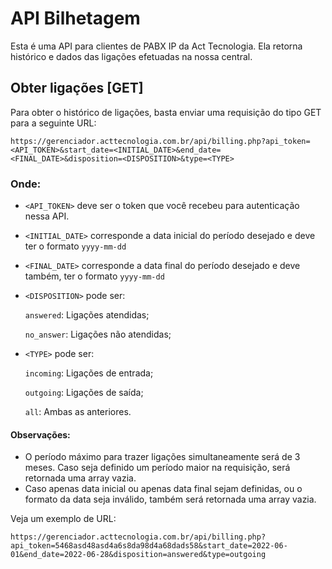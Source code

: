 # API Bilhetagem

Esta é uma API para clientes de PABX IP da Act Tecnologia. Ela retorna histórico e dados das ligações efetuadas na nossa central.


## Obter ligações [GET]

Para obter o histórico de ligações, basta enviar uma requisição do tipo GET para a seguinte URL:


```url
https://gerenciador.acttecnologia.com.br/api/billing.php?api_token=<API_TOKEN>&start_date=<INITIAL_DATE>&end_date=<FINAL_DATE>&disposition=<DISPOSITION>&type=<TYPE>
```

### Onde:
- ```<API_TOKEN>``` deve ser o token que você recebeu para autenticação nessa API.


- ```<INITIAL_DATE>``` corresponde a data inicial do período desejado e deve ter o formato ```yyyy-mm-dd```


- ```<FINAL_DATE>``` corresponde a data final do período desejado e deve também, ter o formato ```yyyy-mm-dd```


- ```<DISPOSITION>``` pode ser:

    ```answered```: Ligações atendidas;

    ```no_answer```: Ligações não atendidas;


- ```<TYPE>``` pode ser:

    ```incoming```: Ligações de entrada;

    ```outgoing```: Ligações de saída;

    ```all```: Ambas as anteriores.

#### Observações:
- O período máximo para trazer ligações simultaneamente será de 3 meses. Caso seja definido um período maior na requisição, será retornada uma array vazia.
- Caso apenas data inicial ou apenas data final sejam definidas, ou o formato da data seja inválido, também será retornada uma array vazia.

Veja um exemplo de URL:

```url
https://gerenciador.acttecnologia.com.br/api/billing.php?api_token=5468asd48asd4a6s8da98d4a68dads58&start_date=2022-06-01&end_date=2022-06-28&disposition=answered&type=outgoing
```
